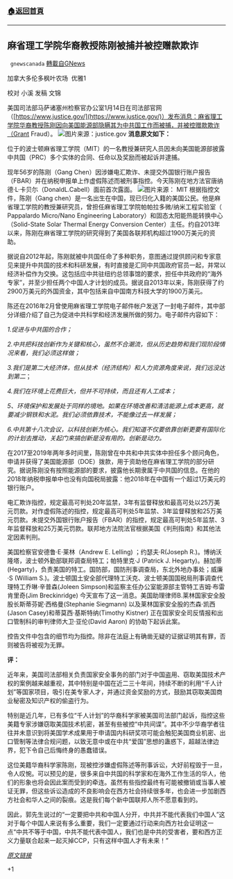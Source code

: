 ###  [:house:返回首頁](https://github.com/ourhimalayas/txt)
---

## 麻省理工学院华裔教授陈刚被捕并被控赠款欺诈
` gnewscanada` [轉載自GNews](https://gnews.org/zh-hans/754626/)

加拿大多伦多枫叶农场  优雅1

校对 小溪 发稿 文锦

美国司法部马萨诸塞州检察官办公室1月14日在司法部官网（[https://www.justice.gov/](https://www.justice.gov/)）发布消息：麻省理工学院华裔教授陈刚因向美国能源部隐瞒其为中共国工作而被捕，并被控赠款欺诈（Grant Fraud）。
![]()![](https://gnews.org/wp-content/uploads/2021/01/屏幕截图414.png)图片来源：justice.gov
**消息原文如下：**

位于的波士顿麻省理工学院（MIT）的一名教授兼研究人员因未向美国能源部披露中共国（PRC）多个实体的合同、任命以及奖励而被起诉并逮捕。

现年56岁的陈刚（Gang Chen）因涉嫌电汇欺诈、未提交外国银行账户报告（FBAR）并在纳税申报单上作虚假陈述而被刑事指控。今天陈刚在地方法官唐纳德·L·卡贝尓（DonaldL.Cabell）面前首次露面。
![]()![](https://gnews.org/wp-content/uploads/2021/01/屏幕截图413.png)图片来源： MIT
根据指控文件，陈刚（Gang chen）是一名出生在中国，现已归化入籍的美国公民。他是麻省理工学院的教授兼研究员，曾担任麻省理工学院帕帕拉多微/纳米工程实验室（ Pappalardo Micro/Nano Engineering Laboratory）和固态太阳能热能转换中心（Solid-State Solar Thermal Energy Conversion Center）主任。约自2013年以来，陈刚在麻省理工学院的研究得到了美国各联邦机构超过1900万美元的资助。

据说自2012年起，陈刚就被中共国任命了多种职务，意图通过提供顾问和专家意见来提升中共国的技术和科研发展，有时直接是汇同中共国政府官员一起，并常以经济补偿作为交换。这包括应中共驻纽约总领事馆的要求，担任中共政府的“海外专家”，并至少担任两个中国人才计划的成员。据说自2013年以来，陈刚获得了约2900万美元的外国资金，其中包括来自中国南方科技大学的1900万美元。

陈还在2016年2月曾使用麻省理工学院电子邮件帐户发送了一封电子邮件，其中部分详细介绍了自己为促进中共科学和经济发展所做的努力。电子邮件内容如下：

*1.促进与中共国的合作；*

*2.中共把科技创新作为关键和核心，虽然不合潮流，但从历史趋势和我们现阶段情况来看，我们必须这样做；*

*3.我们是第二大经济体，但从技术（经济结构）和人力资源角度来说，我们远没达到第二*；

*4.我们在环境上花费巨大，但并不可持续，而且还有人工成本；*

*5、环境保护和发展处于同样的境地。如果在环境改善和清洁能源上成本更高，就要减少钢铁和水泥。我们必须依靠技术，不能像过去一样发展；*

*6.中共第十八次会议，以科技创新为核心。我们知道不仅要依靠创新更要有国际化的计划去推动，关起门来搞创新是没有用的。创新是动力。*

在2017至2019年两年多时间里，陈刚曾在中共和中共实体中担任多个顾问角色，申请并获得了美国能源部（DOE）拨款，用于资助他在麻省理工学院的部分研究。据说陈刚没有按照能源部的要求，披露他长期隶属于中共国的信息。在他的2018年纳税申报单中也没有向国税局披露：他2018年在中国有一个超过1万美元的银行账户。

电汇欺诈指控，规定最高可判处20年监禁，3年有监督释放和最高可处以25万美元罚款。对作虚假陈述的指控，规定最高可判处5年监禁、3年监督释放和25万美元罚款。未提交外国银行账户报告（FBAR）的指控，规定最高可判处5年监禁、3年监督释放和25万美元罚款。联邦地方法院法官根据美国《判刑指南》和其他法定因素判刑。

美国检察官安德鲁·E·莱林（Andrew E. Lelling) ；约瑟夫·R(Joseph R.)。博纳沃隆塔，波士顿外勤部联邦调查局特工；帕特里克·J (Patrick J. Hegarty)。赫加蒂(Hegarty)，负责美国的特工。国防部，国防刑事调查局，东北外地办事处；威廉·S (William S.)。波士顿国土安全部代理特工沃克、波士顿美国国税局刑事调查代理特工乔琳·辛普森(Joleen Simpson)和监察主任办公室能源部主管特工吉姆·布雷肯里奇(Jim Breckinridge) 今天宣布了这一消息。美国助理律师B.莱林国家安全股股长斯蒂芬妮·西格曼(Stephanie Siegmann) 以及莱林国家安全股的杰森·凯西(Jason Casey)和蒂莫西·基斯特纳(Timothy Kistner) 正在国家安全司反情报和出口管制科的审判律师大卫·亚伦(David Aaron) 的协助下起诉此案。

控告文件中包含的细节均为指控。除非在法庭上有确凿无疑的证据证明其有罪，否则被告将被视为无罪。

**评：**

近年来，美国司法部相关负责国家安全事务的部门对于中国盗用、窃取美国技术产权的案例越来越重视，其中特别是中国在近二三十年间，持续不断的利用“千人计划”等国家项目，吸引在美专家人才，并通过资金奖励的方式，鼓励其窃取美国商业秘密及知识产权的偷盗行为。

特别是近几年，已有多位“千人计划”的华裔科学家被美国司法部门起诉，指控这些美籍专家涉嫌窃取美国技术机密，甚至有些被控“中共间谍”。其中不少华裔学者往往并未意识到将美国学术成果用于申请国内科研奖项可能会触犯美国商业机密、出口管制等法律合规问题，以致无意中或在中共“爱国”思想的蛊惑下，超越法律边界，犯下令自己后悔终身的愚蠢错误。

这位美籍华裔科学家陈刚，现被控涉嫌虚假陈述等刑事诉讼，大好前程毁于一旦，令人叹惋。可以预见的是，很多来自中共国的科学家和在海外工作生活的华人，他们的形象也将会因此案而受到的牵连。虽然有些指控最终有可能被撤销或当事人被证无罪，但这些诉讼造成的不良影响会在西方社会持续很多年，也会进一步加剧西方社会和华人之间的裂痕。这是我们每个新中国联邦人所不愿意看到的。

因此，郭先生说过的“一定要把中共和中国人分开，中共并不能代表我们中国人”这对于每个中国人来说有多么重要，我们一定要通过行动来向西方社会证明这一点“中共不等于中国，中共不能代表中国人，我们也是中共的受害者，要和西方正义力量联合起来一起灭掉CCP，只有这样中国人才有未来！”

*[原文链接](https://www.justice.gov/usao-ma/pr/mit-professor-arrested-and-charged-grant-fraud)*

+1
